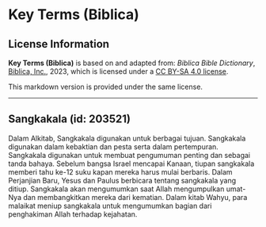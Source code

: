 # Key Terms (Biblica)

## License Information

**Key Terms (Biblica)** is based on and adapted from: _Biblica Bible Dictionary_, [Biblica, Inc.](https://www.biblica.com/), 2023, which is licensed under a [CC BY-SA 4.0 license](https://creativecommons.org/licenses/by-sa/4.0/legalcode.en).

This markdown version is provided under the same license.



--------------------------------

## Sangkakala (id: 203521)

Dalam Alkitab, Sangkakala digunakan untuk berbagai tujuan. Sangkakala digunakan dalam kebaktian dan pesta serta dalam pertempuran. Sangkakala digunakan untuk membuat pengumuman penting dan sebagai tanda bahaya. Sebelum bangsa Israel mencapai Kanaan, tiupan sangkakala memberi tahu ke\-12 suku kapan mereka harus mulai berbaris. Dalam Perjanjian Baru, Yesus dan Paulus berbicara tentang sangkakala yang ditiup. Sangkakala akan mengumumkan saat Allah mengumpulkan umat\-Nya dan membangkitkan mereka dari kematian. Dalam kitab Wahyu, para malaikat meniup sangkakala untuk mengumumkan bagian dari penghakiman Allah terhadap kejahatan.


